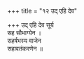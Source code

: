 +++
title = "१२ उद् एहि देव"

+++
उद् एहि देव सूर्य  
सह सौभाग्येन ।  
सहर्षभस्य वाजेन  
सहावतंकरणेन ॥